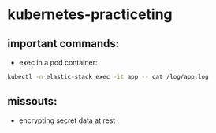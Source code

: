 # kubernetes-practiceting

## important commands:

- exec in a pod container:
```bash
kubectl -n elastic-stack exec -it app -- cat /log/app.log
```

## missouts:

- encrypting secret data at rest

